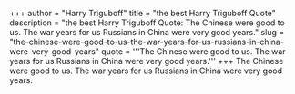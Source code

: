 +++
author = "Harry Triguboff"
title = "the best Harry Triguboff Quote"
description = "the best Harry Triguboff Quote: The Chinese were good to us. The war years for us Russians in China were very good years."
slug = "the-chinese-were-good-to-us-the-war-years-for-us-russians-in-china-were-very-good-years"
quote = '''The Chinese were good to us. The war years for us Russians in China were very good years.'''
+++
The Chinese were good to us. The war years for us Russians in China were very good years.
